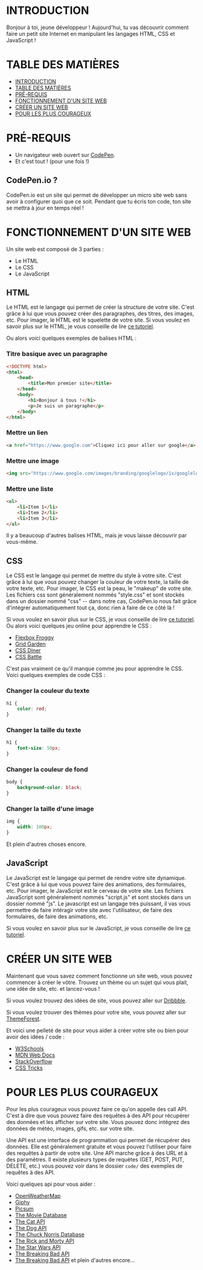 # INTRODUCTION <a name="introduction"></a>

Bonjour à toi, jeune développeur ! Aujourd'hui, tu vas découvrir comment faire un petit site Internet en manipulant les langages HTML, CSS et JavaScript !

# TABLE DES MATIÈRES <a name="table-des-matières"></a>

- [INTRODUCTION](#introduction)
- [TABLE DES MATIÈRES](#table-des-matières)
- [PRÉ-REQUIS](#pré-requis)
- [FONCTIONNEMENT D'UN SITE WEB](#fonctionnement-dun-site-web)
- [CRÉER UN SITE WEB](#créer-un-site-web)
- [POUR LES PLUS COURAGEUX](#pour-les-plus-courageux)

# PRÉ-REQUIS <a name="pré-requis"></a>

- Un navigateur web ouvert sur [CodePen](https://codepen.io/pen/).
- Et c'est tout ! (pour une fois !)

## CodePen.io ?

CodePen.io est un site qui permet de développer un micro site web sans avoir à configurer quoi que ce soit. Pendant que tu écris ton code, ton site se mettra à jour en temps réel !

# FONCTIONNEMENT D'UN SITE WEB <a name="fonctionnement-dun-site-web"></a>

Un site web est composé de 3 parties :
- Le HTML
- Le CSS
- Le JavaScript

## HTML

Le HTML est le langage qui permet de créer la structure de votre site. C'est grâce à lui que vous pouvez créer des paragraphes, des titres, des images, etc. Pour imager, le HTML est le squelette de votre site.
Si vous voulez en savoir plus sur le HTML, je vous conseille de lire [ce tutoriel](https://www.w3schools.com/html/).

Ou alors voici quelques exemples de balises HTML :

### Titre basique avec un paragraphe
```html
<!DOCTYPE html>
<html>
    <head>
        <title>Mon premier site</title>
    </head>
    <body>
        <h1>Bonjour à tous !</h1>
        <p>Je suis un paragraphe</p>
    </body>
</html>
```

### Mettre un lien
```html
<a href="https://www.google.com">Cliquez ici pour aller sur google</a>
```

### Mettre une image
```html
<img src="https://www.google.com/images/branding/googlelogo/1x/googlelogo_color_272x92dp.png" alt="Logo de google">
```

### Mettre une liste
```html
<ul>
    <li>Item 1</li>
    <li>Item 2</li>
    <li>Item 3</li>
</ul>
```

Il y a beaucoup d'autres balises HTML, mais je vous laisse découvrir par vous-même.

## CSS

Le CSS est le langage qui permet de mettre du style à votre site. C'est grâce à lui que vous pouvez changer la couleur de votre texte, la taille de votre texte, etc. Pour imager, le CSS est la peau, le "makeup" de votre site.
Les fichiers css sont généralement nommés "style.css" et sont stockés dans un dossier nommé "css" -- dans notre cas, CodePen.io nous fait grâce d'intégrer automatiquement tout ça, donc rien à faire de ce côté là !

Si vous voulez en savoir plus sur le CSS, je vous conseille de lire [ce tutoriel](https://www.w3schools.com/css/).
Ou alors voici quelques jeu online pour apprendre le CSS :

- [Flexbox Froggy](https://flexboxfroggy.com/)
- [Grid Garden](https://cssgridgarden.com/)
- [CSS Diner](https://flukeout.github.io/)
- [CSS Battle](https://cssbattle.dev/)

C'est pas vraiment ce qu'il manque comme jeu pour apprendre le CSS.
Voici quelques exemples de code CSS :

### Changer la couleur du texte
```css
h1 {
    color: red;
}
```

### Changer la taille du texte
```css
h1 {
    font-size: 50px;
}
```

### Changer la couleur de fond
```css
body {
    background-color: black;
}
```

### Changer la taille d'une image
```css
img {
    width: 100px;
}
```

Et plein d'autres choses encore.

## JavaScript

Le JavaScript est le langage qui permet de rendre votre site dynamique. C'est grâce à lui que vous pouvez faire des animations, des formulaires, etc. Pour imager, le JavaScript est le cerveau de votre site.
Les fichiers JavaScript sont généralement nommés "script.js" et sont stockés dans un dossier nommé "js".
Le javascript est un langage très puissant, il vas vous permettre de faire intéragir votre site avec l'utilisateur, de faire des formulaires, de faire des animations, etc.

Si vous voulez en savoir plus sur le JavaScript, je vous conseille de lire [ce tutoriel](https://www.w3schools.com/js/).

# CRÉER UN SITE WEB <a name="créer-un-site-web"></a>

Maintenant que vous savez comment fonctionne un site web, vous pouvez commencer à créer le vôtre. Trouvez un thème ou un sujet qui vous plait, une idée de site, etc. et lancez-vous !

Si vous voulez trouvez des idées de site, vous pouvez aller sur [Dribbble](https://dribbble.com/).

Si vous voulez trouver des thèmes pour votre site, vous pouvez aller sur [ThemeForest](https://themeforest.net/).

Et voici une pelleté de site pour vous aider à créer votre site ou bien pour avoir des idées / code :
- [W3Schools](https://www.w3schools.com/)
- [MDN Web Docs](https://developer.mozilla.org/fr/)
- [StackOverflow](https://stackoverflow.com/)
- [CSS Tricks](https://css-tricks.com/)

# POUR LES PLUS COURAGEUX <a name="pour-les-plus-courageux"></a>

Pour les plus courageux vous pouvez faire ce qu'on appelle des call API. C'est à dire que vous pouvez faire des requêtes à des API pour récupérer des données et les afficher sur votre site. Vous pouvez donc intégrez des données de météo, images, gifs, etc. sur votre site.

Une API est une interface de programmation qui permet de récupérer des données. Elle est généralement gratuite et vous pouvez l'utiliser pour faire des requêtes à partir de votre site. Une API marche grâce à des URL et à des paramètres. Il existe plusieurs types de requètes (GET, POST, PUT, DELETE, etc.)
vous pouvez voir dans le dossier `code/` des exemples de requêtes à des API.

Voici quelques api pour vous aider :
- [OpenWeatherMap](https://openweathermap.org/api)
- [Giphy](https://developers.giphy.com/docs/api#quick-start-guide)
- [Picsum](https://picsum.photos/)
- [The Movie Database](https://developers.themoviedb.org/3/getting-started/introduction)
- [The Cat API](https://thecatapi.com/)
- [The Dog API](https://thedogapi.com/)
- [The Chuck Norris Database](https://api.chucknorris.io/)
- [The Rick and Morty API](https://rickandmortyapi.com/)
- [The Star Wars API](https://swapi.dev/)
- [The Breaking Bad API](https://breakingbadapi.com/)
- [The Breaking Bad API](https://breakingbadapi.com/)
et plein d'autres encore...
